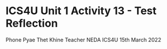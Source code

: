 # ICS4U Unit 1 Activity 13 - Test Reflection

Phone Pyae Thet Khine
Teacher NEDA
ICS4U
15th March 2022

